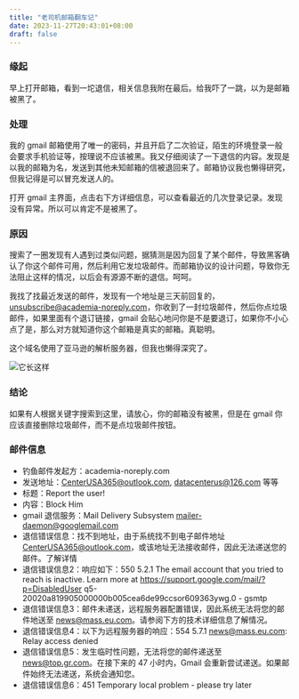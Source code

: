 ```yaml
---
title: "老司机邮箱翻车记"
date: 2023-11-27T20:43:01+08:00
draft: false
---
```


### 缘起

早上打开邮箱，看到一坨退信，相关信息我附在最后。给我吓了一跳，以为是邮箱被黑了。

### 处理

我的 gmail 邮箱使用了唯一的密码，并且开启了二次验证，陌生的环境登录一般会要求手机验证等，按理说不应该被黑。我又仔细阅读了一下退信的内容。发现是以我的邮箱为名，发送到其他未知邮箱的信被退回来了。邮箱协议我也懒得研究，但我记得是可以冒充发送人的。

打开 gmail 主界面，点击右下方详细信息，可以查看最近的几次登录记录。发现没有异常。所以可以肯定不是被黑了。

### 原因

搜索了一圈发现有人遇到过类似问题，据猜测是因为回复了某个邮件，导致黑客确认了你这个邮件可用，然后利用它发垃圾邮件。而邮箱协议的设计问题，导致你无法阻止这样的情况，以后会有源源不断的退信。呵呵。

我找了找最近发送的邮件，发现有一个地址是三天前回复的，unsubscribe@academia-noreply.com，你收到了一封垃圾邮件，然后你点垃圾邮件，如果里面有个退订链接，gmail 会贴心地问你是不是要退订，如果你不小心点了是，那么对方就知道你这个邮箱是真实的邮箱。真聪明。

这个域名使用了亚马逊的解析服务器，但我也懒得深究了。

![它长这样](https://blog.871116.xyz/pics/cloudflare.spam.link.png)

### 结论

如果有人根据关键字搜索到这里，请放心，你的邮箱没有被黑，但是在 gmail 你应该直接删除垃圾邮件，而不是点垃圾邮件按钮。

### 邮件信息

- 钓鱼邮件发起方：academia-noreply.com
- 发送地址：CenterUSA365@outlook.com, datacenterus@126.com 等等
- 标题：Report the user!
- 内容：Block Him
- gmail 退信服务：Mail Delivery Subsystem <mailer-daemon@googlemail.com>
- 退信错误信息：找不到地址，由于系统找不到电子邮件地址 CenterUSA365@outlook.com，或该地址无法接收邮件，因此无法递送您的邮件。了解详情
- 退信错误信息2：响应如下：550 5.2.1 The email account that you tried to reach is inactive. Learn more at <https://support.google.com/mail/?p=DisabledUser> q5-20020a819905000000b005cea6de99ccsor609363ywg.0 - gsmtp
- 退信错误信息3：邮件未递送，远程服务器配置错误，因此系统无法将您的邮件地送至 news@mass.eu.com。请参阅下方的技术详细信息了解情况。
- 退信错误信息4：以下为远程服务器的响应：554 5.7.1 news@mass.eu.com: Relay access denied
- 退信错误信息5：发生临时性问题，无法将您的邮件递送至 news@top.gr.com。在接下来的 47 小时内，Gmail 会重新尝试递送。如果邮件始终无法递送，系统会通知您。
- 退信错误信息6：451 Temporary local problem - please try later
